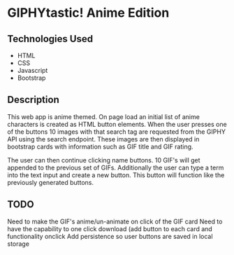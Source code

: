 # GIPHYtastic! Anime Edition

## Technologies Used
* HTML
* CSS
* Javascript
* Bootstrap

## Description

This web app is anime themed. On page load an initial list of anime characters is created as HTML button elements. When the user presses one of the buttons 10 images with that search tag are requested from the GIPHY API using the search endpoint. These images are then displayed in bootstrap cards with information such as GIF title and GIF rating.

The user can then continue clicking name buttons. 10 GIF's will get appended to the previous set of GIFs. Additionally the user can type a term into the text input and create a new button. This button will function like the previously generated buttons.

## TODO

Need to make the GIF's anime/un-animate on click of the GIF card
Need to have the capability to one click download (add button to each card and functionality onclick
Add persistence so user buttons are saved in local storage
